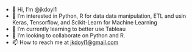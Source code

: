 - 👋 Hi, I’m @jkdoyl1
- 👀 I’m interested in Python, R for data data manipulation, ETL and usin Keras, Tensorflow, and Scikit-Learn for Machine Learning
- 🌱 I’m currently learning to better use Tableau
- 💞️ I’m looking to collaborate on Python and R.
- 📫 How to reach me at jkdoyl1@gmail.com

<!---
jkdoyl1/jkdoyl1 is a ✨ special ✨ repository because its `README.md` (this file) appears on your GitHub profile.
You can click the Preview link to take a look at your changes.
--->
